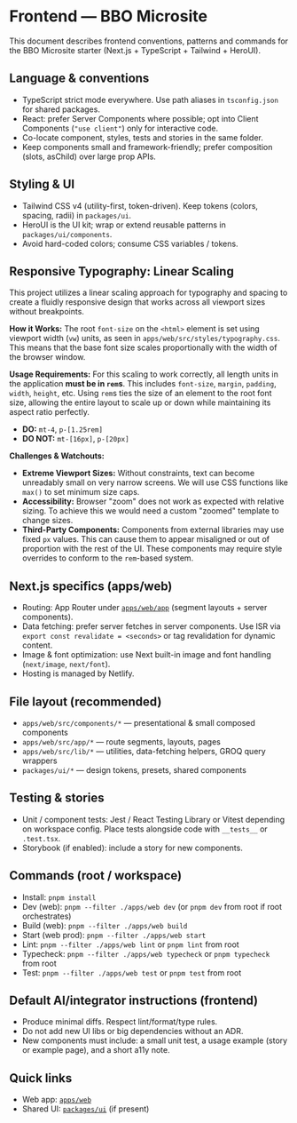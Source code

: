 # Frontend — BBO Microsite

This document describes frontend conventions, patterns and commands for the BBO Microsite starter (Next.js + TypeScript + Tailwind + HeroUI).

## Language & conventions

- TypeScript strict mode everywhere. Use path aliases in `tsconfig.json` for shared packages.
- React: prefer Server Components where possible; opt into Client Components (`"use client"`) only for interactive code.
- Co-locate component, styles, tests and stories in the same folder.
- Keep components small and framework-friendly; prefer composition (slots, asChild) over large prop APIs.

## Styling & UI

- Tailwind CSS v4 (utility-first, token-driven). Keep tokens (colors, spacing, radii) in `packages/ui`.
- HeroUI is the UI kit; wrap or extend reusable patterns in `packages/ui/components`.
- Avoid hard-coded colors; consume CSS variables / tokens.

## Responsive Typography: Linear Scaling

This project utilizes a linear scaling approach for typography and spacing to create a fluidly responsive design that works across all viewport sizes without breakpoints.

**How it Works:**
The root `font-size` on the `<html>` element is set using viewport width (`vw`) units, as seen in `apps/web/src/styles/typography.css`. This means that the base font size scales proportionally with the width of the browser window.

**Usage Requirements:**
For this scaling to work correctly, all length units in the application **must be in `rem`s**. This includes `font-size`, `margin`, `padding`, `width`, `height`, etc. Using `rem`s ties the size of an element to the root font size, allowing the entire layout to scale up or down while maintaining its aspect ratio perfectly.

- **DO:** `mt-4`, `p-[1.25rem]`
- **DO NOT:** `mt-[16px]`, `p-[20px]`

**Challenges & Watchouts:**
- **Extreme Viewport Sizes:** Without constraints, text can become unreadably small on very narrow screens. We will use CSS functions like `max()` to set minimum size caps.
- **Accessibility:** Browser "zoom" does not work as expected with relative sizing. To achieve this we would need a custom "zoomed" template to change sizes.
- **Third-Party Components:** Components from external libraries may use fixed `px` values. This can cause them to appear misaligned or out of proportion with the rest of the UI. These components may require style overrides to conform to the `rem`-based system.

## Next.js specifics (apps/web)

- Routing: App Router under [`apps/web/app`](apps/web/app:1) (segment layouts + server components).
- Data fetching: prefer server fetches in server components. Use ISR via `export const revalidate = <seconds>` or tag revalidation for dynamic content.
- Image & font optimization: use Next built-in image and font handling (`next/image`, `next/font`).
- Hosting is managed by Netlify.

## File layout (recommended)

- `apps/web/src/components/*` — presentational & small composed components
- `apps/web/src/app/*` — route segments, layouts, pages
- `apps/web/src/lib/*` — utilities, data-fetching helpers, GROQ query wrappers
- `packages/ui/*` — design tokens, presets, shared components

## Testing & stories

- Unit / component tests: Jest / React Testing Library or Vitest depending on workspace config. Place tests alongside code with `__tests__` or `.test.tsx`.
- Storybook (if enabled): include a story for new components.

## Commands (root / workspace)

- Install: `pnpm install`
- Dev (web): `pnpm --filter ./apps/web dev` (or `pnpm dev` from root if root orchestrates)
- Build (web): `pnpm --filter ./apps/web build`
- Start (web prod): `pnpm --filter ./apps/web start`
- Lint: `pnpm --filter ./apps/web lint` or `pnpm lint` from root
- Typecheck: `pnpm --filter ./apps/web typecheck` or `pnpm typecheck` from root
- Test: `pnpm --filter ./apps/web test` or `pnpm test` from root

## Default AI/integrator instructions (frontend)

- Produce minimal diffs. Respect lint/format/type rules.
- Do not add new UI libs or big dependencies without an ADR.
- New components must include: a small unit test, a usage example (story or example page), and a short a11y note.

## Quick links

- Web app: [`apps/web`](apps/web:1)
- Shared UI: [`packages/ui`](packages/ui:1) (if present)